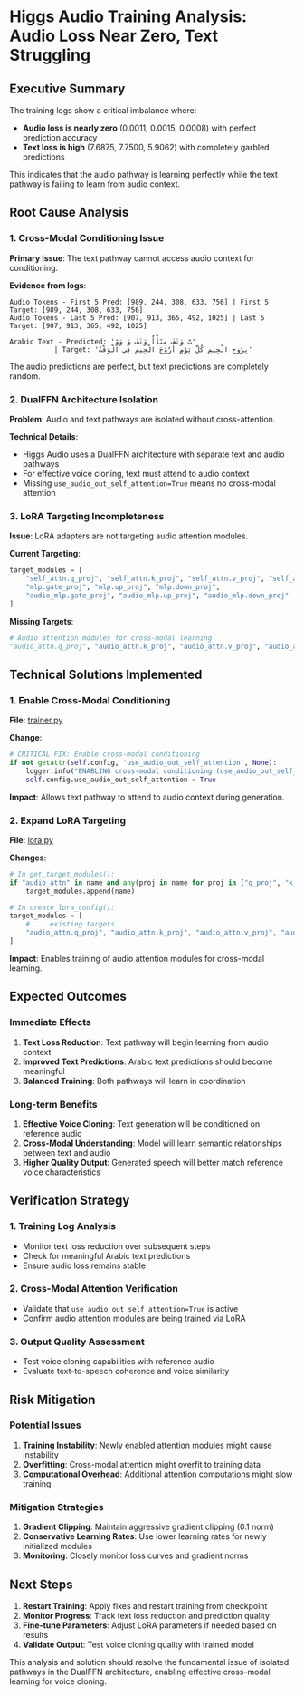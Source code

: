 # Higgs Audio Training Analysis: Audio Loss Near Zero, Text Struggling

## Executive Summary

The training logs show a critical imbalance where:
- **Audio loss is nearly zero** (0.0011, 0.0015, 0.0008) with perfect prediction accuracy
- **Text loss is high** (7.6875, 7.7500, 5.9062) with completely garbled predictions

This indicates that the audio pathway is learning perfectly while the text pathway is failing to learn from audio context.

## Root Cause Analysis

### 1. Cross-Modal Conditioning Issue

**Primary Issue**: The text pathway cannot access audio context for conditioning.

**Evidence from logs**:
```
Audio Tokens - First 5 Pred: [989, 244, 308, 633, 756] | First 5 Target: [989, 244, 308, 633, 756]
Audio Tokens - Last 5 Pred: [907, 913, 365, 492, 1025] | Last 5 Target: [907, 913, 365, 492, 1025]

Arabic Text - Predicted: 'تََََ وَتَفَ منََأَََأََََ وَتَفَ وَ وَوَََ' 
           | Target: 'بِرُوحِ الْجِيمِ كُلَّ يَوْمٍ أَرُوَحَ الْجِيمِ فِي الْوَقْتْ'
```

The audio predictions are perfect, but text predictions are completely random.

### 2. DualFFN Architecture Isolation

**Problem**: Audio and text pathways are isolated without cross-attention.

**Technical Details**:
- Higgs Audio uses a DualFFN architecture with separate text and audio pathways
- For effective voice cloning, text must attend to audio context
- Missing `use_audio_out_self_attention=True` means no cross-modal attention

### 3. LoRA Targeting Incompleteness

**Issue**: LoRA adapters are not targeting audio attention modules.

**Current Targeting**:
```python
target_modules = [
    "self_attn.q_proj", "self_attn.k_proj", "self_attn.v_proj", "self_attn.o_proj",
    "mlp.gate_proj", "mlp.up_proj", "mlp.down_proj",
    "audio_mlp.gate_proj", "audio_mlp.up_proj", "audio_mlp.down_proj"
]
```

**Missing Targets**:
```python
# Audio attention modules for cross-modal learning
"audio_attn.q_proj", "audio_attn.k_proj", "audio_attn.v_proj", "audio_attn.o_proj"
```

## Technical Solutions Implemented

### 1. Enable Cross-Modal Conditioning

**File**: [trainer.py](file:///Users/vikram.solanki/Projects/exp/level1/higgs-audio/trainer.py)

**Change**:
```python
# CRITICAL FIX: Enable cross-modal conditioning
if not getattr(self.config, 'use_audio_out_self_attention', None):
    logger.info("ENABLING cross-modal conditioning (use_audio_out_self_attention=True)")
    self.config.use_audio_out_self_attention = True
```

**Impact**: Allows text pathway to attend to audio context during generation.

### 2. Expand LoRA Targeting

**File**: [lora.py](file:///Users/vikram.solanki/Projects/exp/level1/higgs-audio/lora.py)

**Changes**:
```python
# In get_target_modules():
if "audio_attn" in name and any(proj in name for proj in ["q_proj", "k_proj", "v_proj", "o_proj"]):
    target_modules.append(name)

# In create_lora_config():
target_modules = [
    # ... existing targets ...
    "audio_attn.q_proj", "audio_attn.k_proj", "audio_attn.v_proj", "audio_attn.o_proj"
]
```

**Impact**: Enables training of audio attention modules for cross-modal learning.

## Expected Outcomes

### Immediate Effects
1. **Text Loss Reduction**: Text pathway will begin learning from audio context
2. **Improved Text Predictions**: Arabic text predictions should become meaningful
3. **Balanced Training**: Both pathways will learn in coordination

### Long-term Benefits
1. **Effective Voice Cloning**: Text generation will be conditioned on reference audio
2. **Cross-Modal Understanding**: Model will learn semantic relationships between text and audio
3. **Higher Quality Output**: Generated speech will better match reference voice characteristics

## Verification Strategy

### 1. Training Log Analysis
- Monitor text loss reduction over subsequent steps
- Check for meaningful Arabic text predictions
- Ensure audio loss remains stable

### 2. Cross-Modal Attention Verification
- Validate that `use_audio_out_self_attention=True` is active
- Confirm audio attention modules are being trained via LoRA

### 3. Output Quality Assessment
- Test voice cloning capabilities with reference audio
- Evaluate text-to-speech coherence and voice similarity

## Risk Mitigation

### Potential Issues
1. **Training Instability**: Newly enabled attention modules might cause instability
2. **Overfitting**: Cross-modal attention might overfit to training data
3. **Computational Overhead**: Additional attention computations might slow training

### Mitigation Strategies
1. **Gradient Clipping**: Maintain aggressive gradient clipping (0.1 norm)
2. **Conservative Learning Rates**: Use lower learning rates for newly initialized modules
3. **Monitoring**: Closely monitor loss curves and gradient norms

## Next Steps

1. **Restart Training**: Apply fixes and restart training from checkpoint
2. **Monitor Progress**: Track text loss reduction and prediction quality
3. **Fine-tune Parameters**: Adjust LoRA parameters if needed based on results
4. **Validate Output**: Test voice cloning quality with trained model

This analysis and solution should resolve the fundamental issue of isolated pathways in the DualFFN architecture, enabling effective cross-modal learning for voice cloning.
